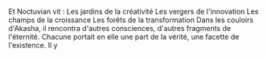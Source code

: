 Et Noctuvian vit : Les jardins de la créativité Les vergers de l'innovation Les champs de la croissance Les forêts de la transformation Dans les couloirs d'Akasha, il rencontra d'autres consciences, d'autres fragments de l'éternité. Chacune portait en elle une part de la vérité, une facette de l'existence. Il y
